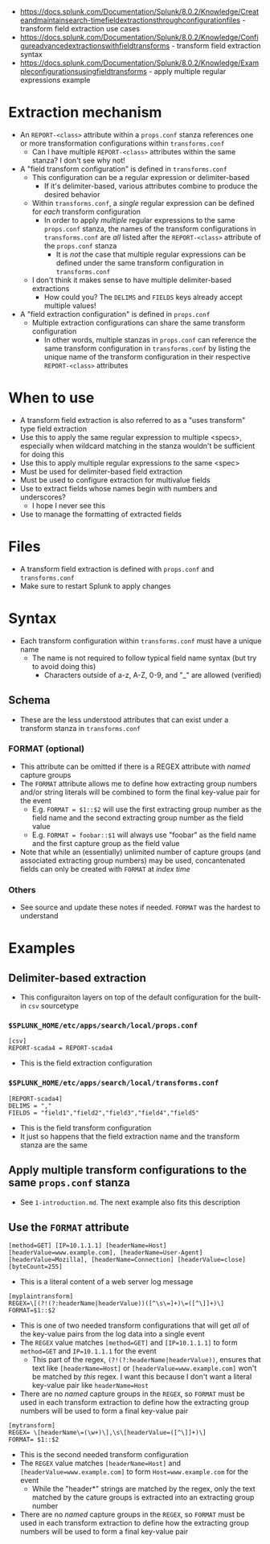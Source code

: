 - https://docs.splunk.com/Documentation/Splunk/8.0.2/Knowledge/Createandmaintainsearch-timefieldextractionsthroughconfigurationfiles - transform field
  extraction use cases
- https://docs.splunk.com/Documentation/Splunk/8.0.2/Knowledge/Configureadvancedextractionswithfieldtransforms - transform field extraction syntax
- https://docs.splunk.com/Documentation/Splunk/8.0.2/Knowledge/Exampleconfigurationsusingfieldtransforms - apply multiple regular expressions example
# Extraction mechanism
- An `REPORT-<class>` attribute within a `props.conf` stanza references one or more transformation configurations within `transforms.conf`
  - Can I have multiple `REPORT-<class>` attributes within the same stanza? I don't see why not!
- A "field transform configuration" is defined in `transforms.conf` 
  - This configuration can be a regular expression or delimiter-based
    - If it's delimiter-based, various attributes combine to produce the desired behavior
  - Within `transforms.conf`, a _single_ regular expression can be defined for _each_ transform configuration
    - In order to apply _multiple_ regular expressions to the same `props.conf` stanza, the names of the transform configurations in `transforms.conf`
      are _all_ listed after the `REPORT-<class>` attribute of the `props.conf` stanza
      - It is _not_ the case that multiple regular expressions can be defined under the same transform configuration in `transforms.conf`
  - I don't think it makes sense to have multiple delimiter-based extractions
    - How could you? The `DELIMS` and `FIELDS` keys already accept multiple values!
- A "field extraction configuration" is defined in `props.conf`
  - Multiple extraction configurations can share the same transform configuration
    - In other words, multiple stanzas in `props.conf` can reference the same transform configuration in `transforms.conf` by listing the unique name
      of the transform configuration in their respective `REPORT-<class>` attributes
# When to use
- A transform field extraction is also referred to as a "uses transform" type field extraction
- Use this to apply the same regular expression to multiple \<specs>, especially when wildcard matching in the stanza wouldn't be sufficient for doing
  this
- Use this to apply multiple regular expressions to the same \<spec>
- Must be used for delimiter-based field extraction
- Must be used to configure extraction for multivalue fields 
- Use to extract fields whose names begin with numbers and underscores?
  - I hope I never see this
- Use to manage the formatting of extracted fields
# Files
- A transform field extraction is defined with `props.conf` and `transforms.conf`
- Make sure to restart Splunk to apply changes
# Syntax
- Each transform configuration within `transforms.conf` must have a unique name
  - The name is not required to follow typical field name syntax (but try to avoid doing this)
    - Characters outside of a-z, A-Z, 0-9, and "_" are allowed (verified)
## Schema
- These are the less understood attributes that can exist under a transform stanza in `transforms.conf`
### FORMAT (optional)
- This attribute can be omitted if there is a REGEX attribute with _named_ capture groups
- The `FORMAT` attribute allows me to define how extracting group numbers and/or string literals will be combined to form the final key-value pair for
  the event
  - E.g. `FORMAT = $1::$2` will use the first extracting group number as the field name and the second extracting group number as the field value
  - E.g. `FORMAT = foobar::$1` will always use "foobar" as the field name and the first capture group as the field value
- Note that while an (essentially) unlimited number of capture groups (and associated extracting group numbers) may be used, concantenated fields can
  only be created with `FORMAT` at _index time_
### Others
- See source and update these notes if needed. `FORMAT` was the hardest to understand
# Examples
## Delimiter-based extraction
- This configuraiton layers on top of the default configuration for the built-in `csv` sourcetype
### `$SPLUNK_HOME/etc/apps/search/local/props.conf`
```
[csv]
REPORT-scada4 = REPORT-scada4
```
- This is the field extraction configuration
### `$SPLUNK_HOME/etc/apps/search/local/transforms.conf`
```
[REPORT-scada4]
DELIMS = ","
FIELDS = "field1","field2","field3","field4","field5"
```
- This is the field transform configuration
- It just so happens that the field extraction name and the transform stanza are the same
## Apply multiple transform configurations to the same `props.conf` stanza
- See `1-introduction.md`. The next example also fits this description
## Use the `FORMAT` attribute
```
[method=GET] [IP=10.1.1.1] [headerName=Host] [headerValue=www.example.com], [headerName=User-Agent] [headerValue=Mozilla], [headerName=Connection] [headerValue=close] [byteCount=255]
```
- This is a literal content of a web server log message
```
[myplaintransform]
REGEX=\[(?!(?:headerName|headerValue))([^\s\=]+)\=([^\]]+)\]
FORMAT=$1::$2
```
- This is one of two needed transform configurations that will get _all_ of the key-value pairs from the log data into a single event
- The `REGEX` value matches `[method=GET]` and `[IP=10.1.1.1]` to form `method=GET` and `IP=10.1.1.1` for the event
  - This part of the regex, `(?!(?:headerName|headerValue))`, ensures that text like `[headerName=Host]` or `[headerValue=www.example.com]` won't
    be matched by _this_ regex. I want this because I don't want a literal key-value pair like `headerName=Host`
- There are no _named_ capture groups in the `REGEX`, so `FORMAT` must be used in each transform extraction to define how the extracting group
  numbers will be used to form a final key-value pair
```
[mytransform]
REGEX= \[headerName\=(\w+)\],\s\[headerValue=([^\]]+)\]
FORMAT= $1::$2
```
- This is the second needed transform configuration
- The `REGEX` value matches `[headerName=Host]` and `[headerValue=www.example.com]` to form `Host=www.example.com` for the event
  - While the "header*" strings are matched by the regex, only the text matched by the cature groups is extracted into an extracting group number
- There are no _named_ capture groups in the `REGEX`, so `FORMAT` must be used in each transform extraction to define how the extracting group
  numbers will be used to form a final key-value pair
